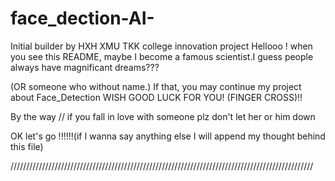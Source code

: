 # face_dection-AI-
Initial builder by HXH
XMU TKK college innovation project
Hellooo !
when you see this README,
maybe I become a famous scientist.I guess people always have magnificant dreams???

(OR someone who without name.)
If that, you may continue my project about Face_Detection
WISH GOOD LUCK FOR YOU!
(FINGER CROSS)!!

By the way // if you fall in love with someone plz don't let her or him down

OK let's go !!!!!!(if I wanna say anything else I will append my thought behind this file)


////////////////////////////////////////////////////////////////////////////////////////////////
